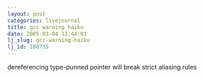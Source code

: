 ```yaml
---
layout: post
categories: livejournal
title: gcc warning haiku
date: 2005-03-04 13:44:01
lj_slug: gcc-warning-haiku
lj_id: 180735
---
```

dereferencing type-punned pointer will break strict aliasing rules
